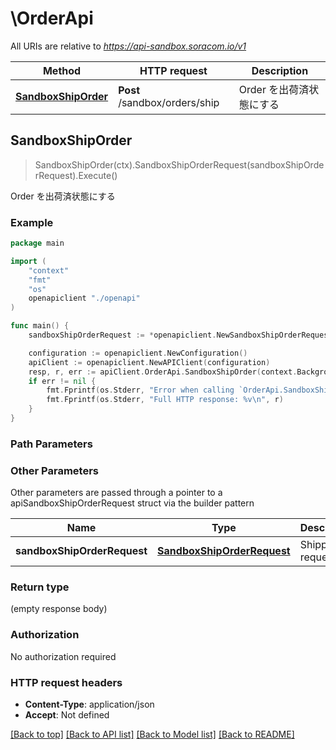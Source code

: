 # \OrderApi

All URIs are relative to *https://api-sandbox.soracom.io/v1*

Method | HTTP request | Description
------------- | ------------- | -------------
[**SandboxShipOrder**](OrderApi.md#SandboxShipOrder) | **Post** /sandbox/orders/ship | Order を出荷済状態にする



## SandboxShipOrder

> SandboxShipOrder(ctx).SandboxShipOrderRequest(sandboxShipOrderRequest).Execute()

Order を出荷済状態にする



### Example

```go
package main

import (
    "context"
    "fmt"
    "os"
    openapiclient "./openapi"
)

func main() {
    sandboxShipOrderRequest := *openapiclient.NewSandboxShipOrderRequest("OperatorId_example", "OrderId_example") // SandboxShipOrderRequest | Shipping request

    configuration := openapiclient.NewConfiguration()
    apiClient := openapiclient.NewAPIClient(configuration)
    resp, r, err := apiClient.OrderApi.SandboxShipOrder(context.Background()).SandboxShipOrderRequest(sandboxShipOrderRequest).Execute()
    if err != nil {
        fmt.Fprintf(os.Stderr, "Error when calling `OrderApi.SandboxShipOrder``: %v\n", err)
        fmt.Fprintf(os.Stderr, "Full HTTP response: %v\n", r)
    }
}
```

### Path Parameters



### Other Parameters

Other parameters are passed through a pointer to a apiSandboxShipOrderRequest struct via the builder pattern


Name | Type | Description  | Notes
------------- | ------------- | ------------- | -------------
 **sandboxShipOrderRequest** | [**SandboxShipOrderRequest**](SandboxShipOrderRequest.md) | Shipping request | 

### Return type

 (empty response body)

### Authorization

No authorization required

### HTTP request headers

- **Content-Type**: application/json
- **Accept**: Not defined

[[Back to top]](#) [[Back to API list]](../README.md#documentation-for-api-endpoints)
[[Back to Model list]](../README.md#documentation-for-models)
[[Back to README]](../README.md)

